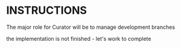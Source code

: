 # INSTRUCTIONS

The major role for Curator will be to manage development branches

the implementation is not finished - let's work to complete




